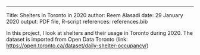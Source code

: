 ----
Title: Shelters in Toronto in 2020
author: Reem Alasadi
date: 29 January 2020
output: PDF file, R-script
references: references.bib

In this project, I look at shelters and their usage in Toronto during 2020. The dataset is imported from Open Data Toronto (link: https://open.toronto.ca/dataset/daily-shelter-occupancy/)
